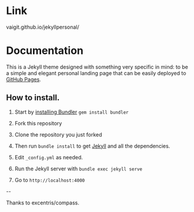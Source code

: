 # Link

vaigit.github.io/jekyllpersonal/

# Documentation

This is a Jekyll theme designed with something very specific in mind: to be a simple and elegant personal landing page that can be easily deployed to [GitHub Pages](https://pages.github.com/).

## How to install.

1. Start by [installing Bundler](http://bundler.io) `gem install bundler`

2. Fork this repository

3. Clone the repository you just forked

4. Then run `bundle install` to get [Jekyll](http://jekyllrb.com) and all the dependencies.

5. Edit `_config.yml` as needed.

6. Run the Jekyll server with `bundle exec jekyll serve`

7. Go to `http://localhost:4000`


--

Thanks to excentris/compass.